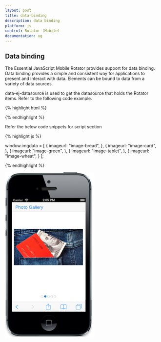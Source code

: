 ```yaml
---
layout: post
title: data-binding
description: data binding
platform: js
control: Rotator (Mobile)
documentation: ug
---
```


## Data binding

The Essential JavaScript Mobile Rotator provides support for data binding. Data binding provides a simple and consistent way for applications to present and interact with data. Elements can be bound to data from a variety of data sources.

data-ej-datasource is used to get the datasource that holds the Rotator items. Refer to the following code example.

{% highlight html %}

  <div class="sample-control databinding rotator page">
        <div id="databindrotator" data-role="ejmrotator" data-ej-targetid="rotatorcontentdatabinding" data-ej-datasource="window.imgdata">
        </div>
    </div>
    <div id="rotatorcontentdatabinding">
        <div class="e-m-rotator-image {{:imageurl}}">
        </div>
    </div>


{% endhighlight %}



Refer the below code snippets for script section

{% highlight js %}

  window.imgdata = [
            {
                imageurl: "image-bread",
            },
            {
                imageurl: "image-card",
            },
            {
                imageurl: "image-green",
            },
            {
                imageurl: "image-tablet",
            },
            {
                imageurl: "image-wheat",
            }
        ];	


{% endhighlight %}

![](data-binding_images\data-binding_img1.png)

